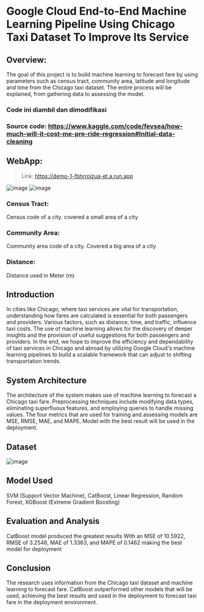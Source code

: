 # Google Cloud End-to-End Machine Learning Pipeline Using Chicago Taxi Dataset To Improve Its Service

## Overview:
The goal of this project is to build machine learning to forecast fare by using parameters such as census tract, community area, latitude and longitude and time from the Chicago taxi dataset. The entire process will be explained, from gathering data to assessing the model.

### Code ini diambil dan dimodifikasi
### Source code: https://www.kaggle.com/code/fevsea/how-much-will-it-cost-me-pre-ride-regression#Initial-data-cleaning
  
## WebApp: 
> Link: https://demo-1-fbhrrojzua-et.a.run.app

![image](https://github.com/VerrelJ/demo-1/assets/135339931/654ce36f-69d7-42cf-9293-64e18a1caa33)
![image](https://github.com/VerrelJ/demo-1/assets/135339931/6cc2cae0-5287-4867-9c80-05f651309e79) 

### Census Tract:
Census code of a city. covered a small area of a city
### Community Area:
Community area code of a city. Covered a big area of a city
### Distance:
Distance used in Meter (m)

## Introduction
In cities like Chicago, where taxi services are vital for transportation, understanding how fares are calculated is essential for both passengers and providers. Various factors, such as distance, time, and traffic, influence taxi costs. The use of machine learning allows for the discovery of deeper insights and the provision of useful suggestions for both passengers and providers. In the end, we hope to improve the efficiency and dependability of taxi services in Chicago and abroad by utilizing Google Cloud's machine learning pipelines to build a scalable framework that can adjust to shifting transportation trends.

## System Architecture
The architecture of the system makes use of machine learning to forecast a Chicago taxi fare. Preprocessing techniques include modifying data types, eliminating superfluous features, and employing queries to handle missing values. The four metrics that are used for training and assessing models are MSE, RMSE, MAE, and MAPE. Model with the best result will be used in the deployment.

## Dataset 
![image](https://github.com/VerrelJ/demo-1/assets/135339931/bd33abce-a73e-4cdb-bd03-7bd511a5205a)


## Model Used
SVM (Support Vector Machine),
CatBoost,
Linear Regression,
Random Forest,
XGBoost (Extreme Gradient Boosting)

## Evaluation and Analysis 
CatBoost model produced the greatest results With an MSE of 10.5922, RMSE of 3.2546, MAE of 1.3363, and MAPE of 0.1462 making the best model for deployment

## Conclusion
The research uses information from the Chicago taxi dataset and machine learning to forecast fare. CatBoost outperformed other models that will be used, achieving the best results and used in the deployment to forecast taxi fare in the deployment environment.
